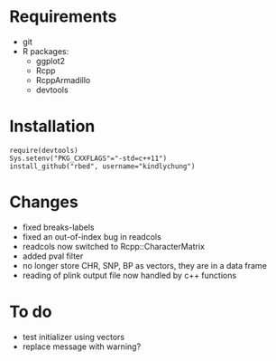 # Requirements

* git
* R packages:
    * ggplot2
    * Rcpp
    * RcppArmadillo
    * devtools

# Installation

    require(devtools)
    Sys.setenv("PKG_CXXFLAGS"="-std=c++11")
    install_github("rbed", username="kindlychung")


# Changes

* fixed breaks-labels
* fixed an out-of-index bug in readcols
* readcols now switched to Rcpp::CharacterMatrix
* added pval filter
* no longer store CHR, SNP, BP as vectors, they are in a data frame
* reading of plink output file now handled by c++ functions

# To do

* test initializer using vectors
* replace message with warning?
